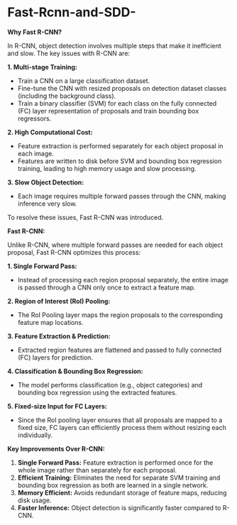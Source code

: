 # Fast-Rcnn-and-SDD-
**Why Fast R-CNN?**

In R-CNN, object detection involves multiple steps that make it inefficient and slow. The key issues with R-CNN are:

**1. Multi-stage Training:**
   - Train a CNN on a large classification dataset.
   - Fine-tune the CNN with resized proposals on detection dataset classes (including the background class).
   - Train a binary classifier (SVM) for each class on the fully connected (FC) layer representation of proposals and train bounding box regressors.

**2. High Computational Cost:**
   - Feature extraction is performed separately for each object proposal in each image.
   - Features are written to disk before SVM and bounding box regression training, leading to high memory usage and slow processing.

**3. Slow Object Detection:**
   - Each image requires multiple forward passes through the CNN, making inference very slow.

To resolve these issues, Fast R-CNN was introduced.

**Fast R-CNN:**

Unlike R-CNN, where multiple forward passes are needed for each object proposal, Fast R-CNN optimizes this process:

**1. Single Forward Pass:**
   - Instead of processing each region proposal separately, the entire image is passed through a CNN only once to extract a feature map.

**2. Region of Interest (RoI) Pooling:**
   - The RoI Pooling layer maps the region proposals to the corresponding feature map locations.

**3. Feature Extraction & Prediction:**
   - Extracted region features are flattened and passed to fully connected (FC) layers for prediction.

**4. Classification & Bounding Box Regression:**
   - The model performs classification (e.g., object categories) and bounding box regression using the extracted features.

**5. Fixed-size Input for FC Layers:**
   - Since the RoI pooling layer ensures that all proposals are mapped to a fixed size, FC layers can efficiently process them without resizing each individually.


**Key Improvements Over R-CNN:**

1. **Single Forward Pass:** Feature extraction is performed once for the whole image rather than separately for each proposal.
2. **Efficient Training:** Eliminates the need for separate SVM training and bounding box regression as both are learned in a single network.
3. **Memory Efficient:** Avoids redundant storage of feature maps, reducing disk usage.
4. **Faster Inference:** Object detection is significantly faster compared to R-CNN.
